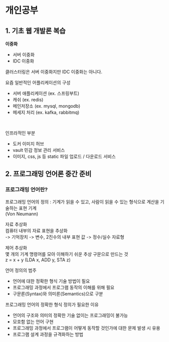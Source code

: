 # 개인공부

## 1. 기초 웹 개발론 복습

**이중화**  
- 서버 이중화
- IDC 이중화

클러스터링은 서버 이중화지만 IDC 이중화는 아니다.  

요즘 일반적인 어플리케이션의 구성  
- 서버 애플리케이션 (ex. 스프링부트)
- 캐쉬 (ex. redis)
- 메인저장소 (ex. mysql, mongodb)
- 메세지 처리 (ex. kafka, rabbitmq)

<br>

인프라적인 부분
- 도커 이미지 허브
- vault 민감 정보 관리 서비스
- 이미지, css, js 등 static 파일 업로드 / 다운로드 서비스

## 2. 프로그래밍 언어론 중간 준비

### 프로그래밍 언어란?  
프로그래밍 언어의 정의 : 기계가 읽을 수 있고, 사람이 읽을 수 있는 형식으로 계산을 기술하는 표현 기계  
(Von Neumann)


자료 추상화  
컴퓨터 내부의 자료 표현을 추상화  
-> 기억장치 -> 변수, 2진수의 내부 표현 값 -> 정수/실수 자료형


제어 추상화  
몇 개의 기계 명령어를 모아 이해하기 쉬운 추상 구문으로 만드는 것  
z = x + y (LDA x, ADD y, STA z)

언어 정의의 범주  
- 언어에 대한 정확한 형식 기술 방법이 필요
- 프로그래밍 과정에서 프로그램 동작의 이해를 위해 필요
- 구문론(Syntax)와 의미론(Semantics)으로 구분


프로그래밍 언어의 정확한 형식 정의가 필요한 이유  
- 언어의 구조와 의미의 정확한 기술 없이는 프로그래밍이 불가능
-  모호함 없는 언어 구현
- 프로그래밍 과정에서 프로그램이 어떻게 동작할 것인가에 대한 문제 발생 시 유용
- 프로그램 설계 과정을 규격화하는 방법